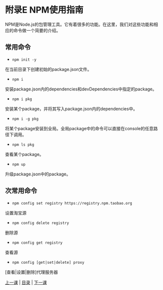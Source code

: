 # 附录E NPM使用指南
NPM是Node.js的包管理工具。它有着很多的功能。在这里，我们对这些功能和相应的命令做一个简要的介绍。

## 常用命令
+ `npm init -y`

在当前目录下创建初始的package.json文件。

+ `npm i`

安装package.json内的dependencies和devDependencies中指定的package。

+ `npm i pkg`

安装某个package，并将其写入package.json内的dependencies中。

+ `npm i -g pkg`

将某个package安装到全局。全局package中的命令可以直接在console的任意路径下调用。

+ `npm ls pkg`

查看某个package。

+ `npm up`

升级package.json中的package。

## 次常用命令
+ `npm config set registry https://registry.npm.taobao.org`

设置淘宝源

+ `npm config delete registry`

删除源

+ `npm config get registry`

查看源

+ `npm config [get|set|delete] proxy`

[查看|设置|删除]代理服务器

[上一课](appendixE.md) &#124; [目录](README.md) &#124; [下一课](appendixF.md)
